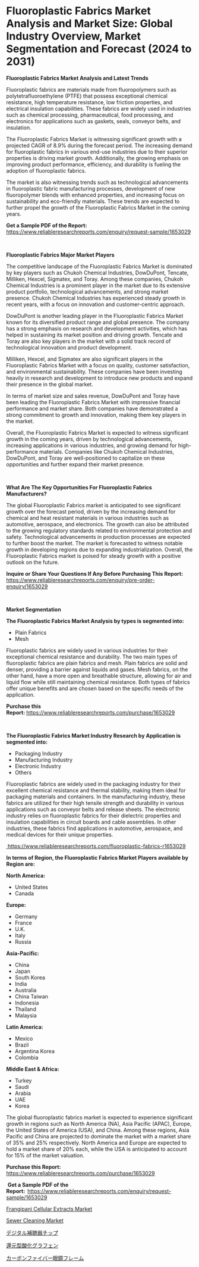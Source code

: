 <p><h1>Fluoroplastic Fabrics Market Analysis and Market Size: Global Industry Overview, Market Segmentation and Forecast (2024 to 2031)</h1></p><p><strong>Fluoroplastic Fabrics Market Analysis and Latest Trends</strong></p>
<p><p>Fluoroplastic fabrics are materials made from fluoropolymers such as polytetrafluoroethylene (PTFE) that possess exceptional chemical resistance, high temperature resistance, low friction properties, and electrical insulation capabilities. These fabrics are widely used in industries such as chemical processing, pharmaceutical, food processing, and electronics for applications such as gaskets, seals, conveyor belts, and insulation.</p><p>The Fluoroplastic Fabrics Market is witnessing significant growth with a projected CAGR of 8.9% during the forecast period. The increasing demand for fluoroplastic fabrics in various end-use industries due to their superior properties is driving market growth. Additionally, the growing emphasis on improving product performance, efficiency, and durability is fueling the adoption of fluoroplastic fabrics.</p><p>The market is also witnessing trends such as technological advancements in fluoroplastic fabric manufacturing processes, development of new fluoropolymer blends with enhanced properties, and increasing focus on sustainability and eco-friendly materials. These trends are expected to further propel the growth of the Fluoroplastic Fabrics Market in the coming years.</p></p>
<p><strong>Get a Sample PDF of the Report:&nbsp;</strong> <a href="https://www.reliableresearchreports.com/enquiry/request-sample/1653029">https://www.reliableresearchreports.com/enquiry/request-sample/1653029</a></p>
<p>&nbsp;</p>
<p><strong>Fluoroplastic Fabrics Major Market Players</strong></p>
<p><p>The competitive landscape of the Fluoroplastic Fabrics Market is dominated by key players such as Chukoh Chemical Industries, DowDuPont, Tencate, Milliken, Hexcel, Sigmatex, and Toray. Among these companies, Chukoh Chemical Industries is a prominent player in the market due to its extensive product portfolio, technological advancements, and strong market presence. Chukoh Chemical Industries has experienced steady growth in recent years, with a focus on innovation and customer-centric approach.</p><p>DowDuPont is another leading player in the Fluoroplastic Fabrics Market known for its diversified product range and global presence. The company has a strong emphasis on research and development activities, which has helped in sustaining its market position and driving growth. Tencate and Toray are also key players in the market with a solid track record of technological innovation and product development.</p><p>Milliken, Hexcel, and Sigmatex are also significant players in the Fluoroplastic Fabrics Market with a focus on quality, customer satisfaction, and environmental sustainability. These companies have been investing heavily in research and development to introduce new products and expand their presence in the global market.</p><p>In terms of market size and sales revenue, DowDuPont and Toray have been leading the Fluoroplastic Fabrics Market with impressive financial performance and market share. Both companies have demonstrated a strong commitment to growth and innovation, making them key players in the market.</p><p>Overall, the Fluoroplastic Fabrics Market is expected to witness significant growth in the coming years, driven by technological advancements, increasing applications in various industries, and growing demand for high-performance materials. Companies like Chukoh Chemical Industries, DowDuPont, and Toray are well-positioned to capitalize on these opportunities and further expand their market presence.</p></p>
<p>&nbsp;</p>
<p><strong>What Are The Key Opportunities For Fluoroplastic Fabrics Manufacturers?</strong></p>
<p><p>The global Fluoroplastic Fabrics market is anticipated to see significant growth over the forecast period, driven by the increasing demand for chemical and heat resistant materials in various industries such as automotive, aerospace, and electronics. The growth can also be attributed to the growing regulatory standards related to environmental protection and safety. Technological advancements in production processes are expected to further boost the market. The market is forecasted to witness notable growth in developing regions due to expanding industrialization. Overall, the Fluoroplastic Fabrics market is poised for steady growth with a positive outlook on the future.</p></p>
<p><strong>Inquire or Share Your Questions If Any Before Purchasing This Report:</strong> <a href="https://www.reliableresearchreports.com/enquiry/pre-order-enquiry/1653029">https://www.reliableresearchreports.com/enquiry/pre-order-enquiry/1653029</a></p>
<p>&nbsp;</p>
<p><strong>Market Segmentation</strong></p>
<p><strong>The Fluoroplastic Fabrics Market Analysis by types is segmented into:</strong></p>
<p><ul><li>Plain Fabrics</li><li>Mesh</li></ul></p>
<p><p>Fluoroplastic fabrics are widely used in various industries for their exceptional chemical resistance and durability. The two main types of fluoroplastic fabrics are plain fabrics and mesh. Plain fabrics are solid and denser, providing a barrier against liquids and gases. Mesh fabrics, on the other hand, have a more open and breathable structure, allowing for air and liquid flow while still maintaining chemical resistance. Both types of fabrics offer unique benefits and are chosen based on the specific needs of the application.</p></p>
<p><strong>Purchase this Report:&nbsp;</strong><a href="https://www.reliableresearchreports.com/purchase/1653029">https://www.reliableresearchreports.com/purchase/1653029</a></p>
<p>&nbsp;</p>
<p><strong>The Fluoroplastic Fabrics Market Industry Research by Application is segmented into:</strong></p>
<p><ul><li>Packaging Industry</li><li>Manufacturing Industry</li><li>Electronic Industry</li><li>Others</li></ul></p>
<p><p>Fluoroplastic fabrics are widely used in the packaging industry for their excellent chemical resistance and thermal stability, making them ideal for packaging materials and containers. In the manufacturing industry, these fabrics are utilized for their high tensile strength and durability in various applications such as conveyor belts and release sheets. The electronic industry relies on fluoroplastic fabrics for their dielectric properties and insulation capabilities in circuit boards and cable assemblies. In other industries, these fabrics find applications in automotive, aerospace, and medical devices for their unique properties.</p></p>
<p><a href="https://www.reliableresearchreports.com/fluoroplastic-fabrics-r1653029">&nbsp;https://www.reliableresearchreports.com/fluoroplastic-fabrics-r1653029</a></p>
<p><strong>In terms of Region, the Fluoroplastic Fabrics Market Players available by Region are:</strong></p>
<p>
    <p> <strong> North America: </strong>
        <ul>
            <li>United States</li>
            <li>Canada</li>
        </ul>
        </p> 
    <p> <strong> Europe: </strong>
        <ul>
            <li>Germany</li>
            <li>France</li>
            <li>U.K.</li>
            <li>Italy</li>
            <li>Russia</li>
        </ul>
        </p> 
    <p> <strong> Asia-Pacific: </strong>
        <ul>
            <li>China</li>
            <li>Japan</li>
            <li>South Korea</li>
            <li>India</li>
            <li>Australia</li>
            <li>China Taiwan</li>
            <li>Indonesia</li>
            <li>Thailand</li>
            <li>Malaysia</li>
        </ul>
        </p> 
    <p> <strong> Latin America: </strong>
        <ul>
            <li>Mexico</li>
            <li>Brazil</li>
            <li>Argentina Korea</li>
            <li>Colombia</li>
        </ul>
        </p> 
    <p> <strong> Middle East & Africa: </strong>
        <ul>
            <li>Turkey</li>
            <li>Saudi</li>
            <li>Arabia</li>
            <li>UAE</li>
            <li>Korea</li>
        </ul>
    </p>
    </p>
<p><p>The global fluoroplastic fabrics market is expected to experience significant growth in regions such as North America (NA), Asia Pacific (APAC), Europe, the United States of America (USA), and China. Among these regions, Asia Pacific and China are projected to dominate the market with a market share of 35% and 25% respectively. North America and Europe are expected to hold a market share of 20% each, while the USA is anticipated to account for 15% of the market valuation.</p></p>
<p><strong>Purchase this Report: </strong><a href="https://www.reliableresearchreports.com/purchase/1653029">https://www.reliableresearchreports.com/purchase/1653029</a></p>
<p>&nbsp;<strong>Get a Sample PDF of the Report:&nbsp;&nbsp;</strong><a href="https://www.reliableresearchreports.com/enquiry/request-sample/1653029">https://www.reliableresearchreports.com/enquiry/request-sample/1653029</a></p>
<p><strong></strong></p>
<p><p><a href="https://issuu.com/reportprime-2/docs/frangipani-cellular-extracts-market-size-2030.pptx">Frangipani Cellular Extracts Market</a></p><p><a href="https://www.linkedin.com/pulse/sewer-cleaning-market-analysis-sze-forecasted-period-from-v2gfe">Sewer Cleaning Market</a></p><p><a href="https://github.com/andrade7361/Market-Research-Report-List-1/blob/main/698570256708.md">デジタル補聴器チップ</a></p><p><a href="https://medium.com/@s.guest01/%E3%82%B0%E3%83%A9%E3%83%95%E3%82%A7%E3%83%B3%E9%85%B8%E5%8C%96%E7%89%A9%E5%B8%82%E5%A0%B4-%E3%82%BF%E3%82%A4%E3%83%97-%E3%82%A2%E3%83%97%E3%83%AA%E3%82%B1%E3%83%BC%E3%82%B7%E3%83%A7%E3%83%B3-%E5%9C%B0%E7%90%86%E3%81%AB%E3%82%88%E3%82%8B%E5%8C%85%E6%8B%AC%E7%9A%84%E8%A9%95%E4%BE%A1-1f53d6bafde6">還元型酸化グラフェン</a></p><p><a href="https://medium.com/@jerrycurtis23/%E7%82%AD%E7%B4%A0%E7%B9%8A%E7%B6%AD%E7%9C%BC%E9%8F%A1%E3%83%95%E3%83%AC%E3%83%BC%E3%83%A0%E5%B8%82%E5%A0%B4%E8%AA%BF%E6%9F%BB%E3%83%AC%E3%83%9D%E3%83%BC%E3%83%88-%E3%81%9D%E3%81%AE%E6%AD%B4%E5%8F%B2%E3%81%A82031%E5%B9%B4%E3%81%BE%E3%81%A7%E3%81%AE%E4%BA%88%E6%B8%AC-0c5b0c83556f?postPublishedType=initial">カーボンファイバー眼鏡フレーム</a></p></p>
